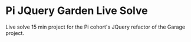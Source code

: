Pi JQuery Garden Live Solve
===========================

Live solve 15 min project for the Pi cohort's JQuery refactor of the Garage project.
